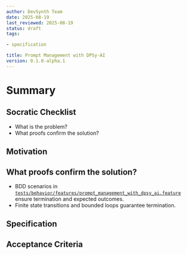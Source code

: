```yaml
---
author: DevSynth Team
date: 2025-08-19
last_reviewed: 2025-08-19
status: draft
tags:

- specification

title: Prompt Management with DPSy-AI
version: 0.1.0-alpha.1
---
```


<!--
Required metadata fields:
- author: document author
- date: creation date
- last_reviewed: last review date
- status: draft | review | published
- tags: search keywords
- title: short descriptive name
- version: specification version
-->

# Summary

## Socratic Checklist
- What is the problem?
- What proofs confirm the solution?

## Motivation

## What proofs confirm the solution?
- BDD scenarios in [`tests/behavior/features/prompt_management_with_dpsy_ai.feature`](../../tests/behavior/features/prompt_management_with_dpsy_ai.feature) ensure termination and expected outcomes.
- Finite state transitions and bounded loops guarantee termination.


## Specification

## Acceptance Criteria
